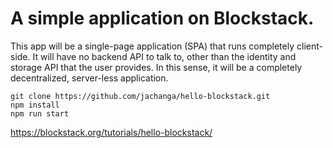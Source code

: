 # A simple application on Blockstack.  

This app will be a single-page application (SPA) that runs completely client-side. It will have no backend API to talk to, other than the identity and storage API that the user provides. In this sense, it will be a completely decentralized, server-less application.

```
git clone https://github.com/jachanga/hello-blockstack.git
npm install
npm run start
```

https://blockstack.org/tutorials/hello-blockstack/
